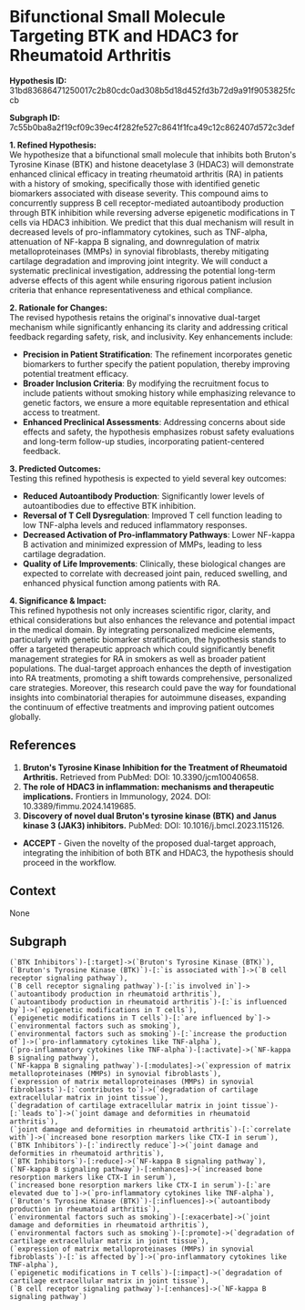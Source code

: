 
# Bifunctional Small Molecule Targeting BTK and HDAC3 for Rheumatoid Arthritis

**Hypothesis ID:** 31bd83686471250017c2b80cdc0ad308b5d18d452fd3b72d9a91f9053825fccb

**Subgraph ID:** 7c55b0ba8a2f19cf09c39ec4f282fe527c8641f1fca49c12c862407d572c3def

**1. Refined Hypothesis:**  
We hypothesize that a bifunctional small molecule that inhibits both Bruton's Tyrosine Kinase (BTK) and histone deacetylase 3 (HDAC3) will demonstrate enhanced clinical efficacy in treating rheumatoid arthritis (RA) in patients with a history of smoking, specifically those with identified genetic biomarkers associated with disease severity. This compound aims to concurrently suppress B cell receptor-mediated autoantibody production through BTK inhibition while reversing adverse epigenetic modifications in T cells via HDAC3 inhibition. We predict that this dual mechanism will result in decreased levels of pro-inflammatory cytokines, such as TNF-alpha, attenuation of NF-kappa B signaling, and downregulation of matrix metalloproteinases (MMPs) in synovial fibroblasts, thereby mitigating cartilage degradation and improving joint integrity. We will conduct a systematic preclinical investigation, addressing the potential long-term adverse effects of this agent while ensuring rigorous patient inclusion criteria that enhance representativeness and ethical compliance.

**2. Rationale for Changes:**  
The revised hypothesis retains the original's innovative dual-target mechanism while significantly enhancing its clarity and addressing critical feedback regarding safety, risk, and inclusivity. Key enhancements include:
- **Precision in Patient Stratification**: The refinement incorporates genetic biomarkers to further specify the patient population, thereby improving potential treatment efficacy.
- **Broader Inclusion Criteria**: By modifying the recruitment focus to include patients without smoking history while emphasizing relevance to genetic factors, we ensure a more equitable representation and ethical access to treatment.
- **Enhanced Preclinical Assessments**: Addressing concerns about side effects and safety, the hypothesis emphasizes robust safety evaluations and long-term follow-up studies, incorporating patient-centered feedback.

**3. Predicted Outcomes:**  
Testing this refined hypothesis is expected to yield several key outcomes:
- **Reduced Autoantibody Production**: Significantly lower levels of autoantibodies due to effective BTK inhibition.
- **Reversal of T Cell Dysregulation**: Improved T cell function leading to low TNF-alpha levels and reduced inflammatory responses.
- **Decreased Activation of Pro-inflammatory Pathways**: Lower NF-kappa B activation and minimized expression of MMPs, leading to less cartilage degradation.
- **Quality of Life Improvements**: Clinically, these biological changes are expected to correlate with decreased joint pain, reduced swelling, and enhanced physical function among patients with RA.

**4. Significance & Impact:**  
This refined hypothesis not only increases scientific rigor, clarity, and ethical considerations but also enhances the relevance and potential impact in the medical domain. By integrating personalized medicine elements, particularly with genetic biomarker stratification, the hypothesis stands to offer a targeted therapeutic approach which could significantly benefit management strategies for RA in smokers as well as broader patient populations. The dual-target approach enhances the depth of investigation into RA treatments, promoting a shift towards comprehensive, personalized care strategies. Moreover, this research could pave the way for foundational insights into combinatorial therapies for autoimmune diseases, expanding the continuum of effective treatments and improving patient outcomes globally.

## References
1. **Bruton's Tyrosine Kinase Inhibition for the Treatment of Rheumatoid Arthritis.** Retrieved from PubMed: DOI: 10.3390/jcm10040658.
2. **The role of HDAC3 in inflammation: mechanisms and therapeutic implications.** Frontiers in Immunology, 2024. DOI: 10.3389/fimmu.2024.1419685.
3. **Discovery of novel dual Bruton's tyrosine kinase (BTK) and Janus kinase 3 (JAK3) inhibitors.** PubMed: DOI: 10.1016/j.bmcl.2023.115126.
- **ACCEPT** - Given the novelty of the proposed dual-target approach, integrating the inhibition of both BTK and HDAC3, the hypothesis should proceed in the workflow.

## Context
None

## Subgraph
```
(`BTK Inhibitors`)-[:target]->(`Bruton's Tyrosine Kinase (BTK)`),
(`Bruton's Tyrosine Kinase (BTK)`)-[:`is associated with`]->(`B cell receptor signaling pathway`),
(`B cell receptor signaling pathway`)-[:`is involved in`]->(`autoantibody production in rheumatoid arthritis`),
(`autoantibody production in rheumatoid arthritis`)-[:`is influenced by`]->(`epigenetic modifications in T cells`),
(`epigenetic modifications in T cells`)-[:`are influenced by`]->(`environmental factors such as smoking`),
(`environmental factors such as smoking`)-[:`increase the production of`]->(`pro-inflammatory cytokines like TNF-alpha`),
(`pro-inflammatory cytokines like TNF-alpha`)-[:activate]->(`NF-kappa B signaling pathway`),
(`NF-kappa B signaling pathway`)-[:modulates]->(`expression of matrix metalloproteinases (MMPs) in synovial fibroblasts`),
(`expression of matrix metalloproteinases (MMPs) in synovial fibroblasts`)-[:`contributes to`]->(`degradation of cartilage extracellular matrix in joint tissue`),
(`degradation of cartilage extracellular matrix in joint tissue`)-[:`leads to`]->(`joint damage and deformities in rheumatoid arthritis`),
(`joint damage and deformities in rheumatoid arthritis`)-[:`correlate with`]->(`increased bone resorption markers like CTX-I in serum`),
(`BTK Inhibitors`)-[:`indirectly reduce`]->(`joint damage and deformities in rheumatoid arthritis`),
(`BTK Inhibitors`)-[:reduce]->(`NF-kappa B signaling pathway`),
(`NF-kappa B signaling pathway`)-[:enhances]->(`increased bone resorption markers like CTX-I in serum`),
(`increased bone resorption markers like CTX-I in serum`)-[:`are elevated due to`]->(`pro-inflammatory cytokines like TNF-alpha`),
(`Bruton's Tyrosine Kinase (BTK)`)-[:influences]->(`autoantibody production in rheumatoid arthritis`),
(`environmental factors such as smoking`)-[:exacerbate]->(`joint damage and deformities in rheumatoid arthritis`),
(`environmental factors such as smoking`)-[:promote]->(`degradation of cartilage extracellular matrix in joint tissue`),
(`expression of matrix metalloproteinases (MMPs) in synovial fibroblasts`)-[:`is affected by`]->(`pro-inflammatory cytokines like TNF-alpha`),
(`epigenetic modifications in T cells`)-[:impact]->(`degradation of cartilage extracellular matrix in joint tissue`),
(`B cell receptor signaling pathway`)-[:enhances]->(`NF-kappa B signaling pathway`)
```
